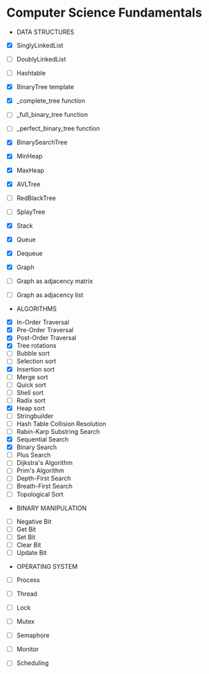 # Computer Science Fundamentals


* DATA STRUCTURES
- [x] SinglyLinkedList
- [ ] DoublyLinkedList
- [ ] Hashtable
- [x] BinaryTree template
- [x] _complete_tree function
- [ ] _full_binary_tree function
- [ ] _perfect_binary_tree function
- [x] BinarySearchTree
- [x] MinHeap
- [x] MaxHeap
- [x] AVLTree
- [ ] RedBlackTree
- [ ] SplayTree
- [x] Stack
- [x] Queue
- [x] Dequeue
- [x] Graph
- [ ] Graph as adjacency matrix
- [ ] Graph as adjacency list


* ALGORITHMS
- [x] In-Order Traversal
- [x] Pre-Order Traversal
- [x] Post-Order Traversal
- [x] Tree rotations
- [ ] Bubble sort
- [ ] Selection sort
- [x] Insertion sort
- [ ] Merge sort 
- [ ] Quick sort
- [ ] Shell sort
- [ ] Radix sort
- [x] Heap sort
- [ ] Stringbuilder
- [ ] Hash Table Collision Resolution
- [ ] Rabin-Karp Substring Search
- [x] Sequential Search
- [x] Binary Search
- [ ] Plus Search
- [ ] Dijkstra's Algorithm
- [ ] Prim's Algorithm
- [ ] Depth-First Search
- [ ] Breath-First Search
- [ ] Topological Sort

* BINARY MANIPULATION 
- [ ] Negative Bit
- [ ] Get Bit
- [ ] Set Bit
- [ ] Clear Bit
- [ ] Update Bit

* OPERATING SYSTEM
- [ ] Process
- [ ] Thread
- [ ] Lock
- [ ] Mutex
- [ ] Semaphore
- [ ] Monitor
- [ ] Scheduling


